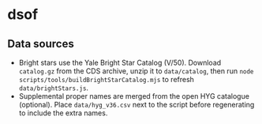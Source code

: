 # dsof

## Data sources

- Bright stars use the Yale Bright Star Catalog (V/50). Download `catalog.gz` from the CDS archive, unzip it to `data/catalog`, then run `node scripts/tools/buildBrightStarCatalog.mjs` to refresh `data/brightStars.js`.
- Supplemental proper names are merged from the open HYG catalogue (optional). Place `data/hyg_v36.csv` next to the script before regenerating to include the extra names.
